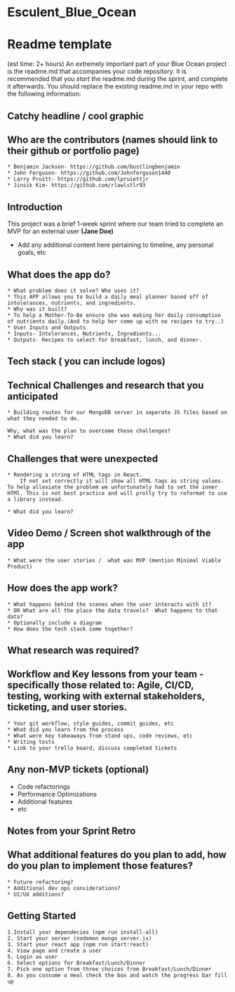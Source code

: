 # Esculent_Blue_Ocean
# Readme template 
(est time: 2+ hours)
An extremely important part of your Blue Ocean project is the readme.md that accompanies your code repository.
It is recommended that you *start* the readme.md during the sprint, and complete it afterwards.
You should replace the existing readme.md in your repo with the following information:
## Catchy headline / cool graphic
## Who are the contributors (names should link to their github or portfolio page)
    * Benjamin Jackson- https://github.com/bustlingbenjamin
    * John Ferguson- https://github.com/Johnferguson1440
    * Larry Pruitt- https://github.com/lpruiettjr
    * Jinsik Kim- https://github.com/rlawlstlr93
## Introduction
This project was a brief 1-week sprint where our team tried to complete an MVP for an external user **(Jane Doe)**
 - Add any additional content here pertaining to timeline, any personal goals, etc
## What does the app do? 
    * What problem does it solve? Who uses it?
    * This APP allows you to build a daily meal planner based off of intolerances, nutrients, and ingredients.
    * Why was it built?
    * To help a Mother-To-Be ensure she was making her daily consumption of nutrients daily.(And to help her come up with ne recipes to try..)
    * User Inputs and Outputs
    * Inputs- Intolerances, Nutrients, Ingredients...
    * Outputs- Recipes to select for breakfast, lunch, and dinner.
## Tech stack ( you can include logos)
## Technical Challenges and research that you anticipated
    * Building routes for our MongoDB server in seperate JS files based on what they needed to do.

    Why, what was the plan to overcome those challenges?
    * What did you learn?
## Challenges that were unexpected
    * Rendering a string of HTML tags in React.
        If not set correctly it will show all HTML tags as string values. To help alleviate the problem we unfortunately had to set the inner HTMl. This is not best practice and will prolly try to reformat to use a library instead.

    * What did you learn?
## Video Demo / Screen shot walkthrough of the app 
    * What were the user stories /  what was MVP (mention Minimal Viable Product)
## How does the app work?
    * What happens behind the scenes when the user interacts with it? 
    * OR What are all the place the data travels?  What happens to that data?
    * Optionally include a diagram
    * How does the tech stack come together?
## What research was required?
## Workflow and Key lessons from your team - specifically those related to: Agile, CI/CD, testing, working with external stakeholders, ticketing, and user stories.
    * Your git workflow, style guides, commit guides, etc
    * What did you learn from the process
    * What were key takeaways from stand ups, code reviews, etc
    * Writing tests
    * Link to your trello board, discuss completed tickets
## Any non-MVP tickets (optional)
 - Code refactorings
 - Performance Optimizations
 - Additional features
 - etc
## Notes from your Sprint Retro
## What additional features do you plan to add, how do you plan to implement those features?
    * Future refactoring?
    * Additional dev ops considerations?
    * UI/UX additions?

## Getting Started
    1.Install your dependecies (npm run install-all)
    2. Start your server (nodemon mongo_server.js)
    3. Start your react app (npm run start:react)
    4. View page and create a user
    5. Login as user
    6. Select options for Breakfast/Lunch/Dinner
    7. Pick one option from three choices from Breakfast/Lunch/Dinner
    8. As you consume a meal check the box and watch the progress bar fill up
